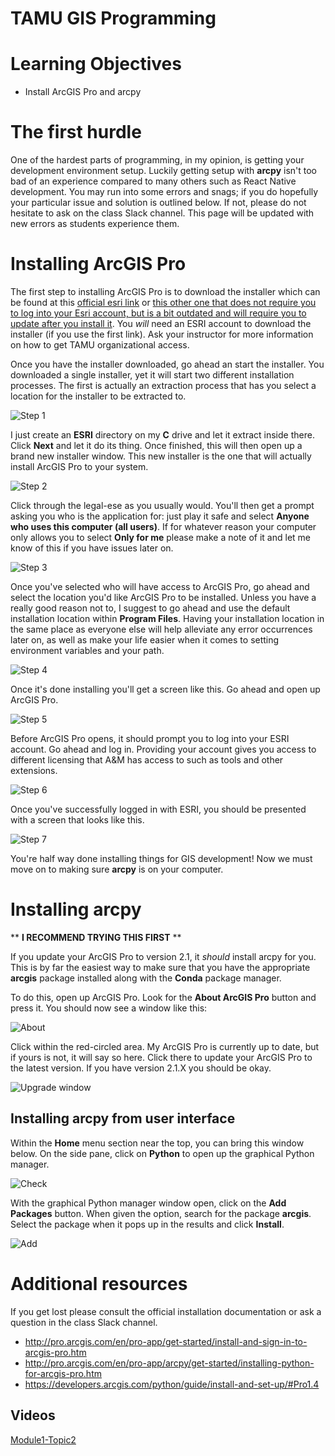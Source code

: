 # TAMU GIS Programming
# Learning Objectives
- Install ArcGIS Pro and arcpy
# The first hurdle
One of the hardest parts of programming, in my opinion, is getting your development environment setup. Luckily getting setup with **arcpy** isn't too bad of an experience compared to many others such as React Native development. You may run into some errors and snags; if you do hopefully your particular issue and solution is outlined below. If not, please do not hesitate to ask on the class Slack channel. This page will be updated with new errors as students experience them.
# Installing ArcGIS Pro
The first step to installing ArcGIS Pro is to download the installer which can be found at this [official esri link](http://links.esri.com/pro/download/current) or [this other one that does not require you to log into your Esri account, but is a bit outdated and will require you to update after you install it](https://drive.google.com/file/d/0B2Mll60hBhhFbjhaMlZ6Tmo2NW8/view?usp=sharing). You *will* need an ESRI account to download the installer (if you use the first link). Ask your instructor for more information on how to get TAMU organizational access. 
>
Once you have the installer downloaded, go ahead an start the installer. You downloaded a single installer, yet it will start two different installation processes. The first is actually an extraction process that has you select a location for the installer to be extracted to. 
>
![Step 1](../images/modules/02/step1.png)
>
I just create an **ESRI** directory on my **C** drive and let it extract inside there. Click **Next** and let it do its thing. Once finished, this will then open up a brand new installer window. This new installer is the one that will actually install ArcGIS Pro to your system.
>
![Step 2](../images/modules/02/step2.png)
>
Click through the legal-ese as you usually would. You'll then get a prompt asking you who is the application for: just play it safe and select **Anyone who uses this computer (all users)**. If for whatever reason your computer only allows you to select **Only for me** please make a note of it and let me know of this if you have issues later on.
>
![Step 3](../images/modules/02/step3.png)
>
Once you've selected who will have access to ArcGIS Pro, go ahead and select the location you'd like ArcGIS Pro to be installed. Unless you have a really good reason not to, I suggest to go ahead and use the default installation location within **Program Files**. Having your installation location in the same place as everyone else will help alleviate any error occurrences later on, as well as make your life easier when it comes to setting environment variables and your path.
>
![Step 4](../images/modules/02/step4.png)
>
Once it's done installing you'll get a screen like this. Go ahead and open up ArcGIS Pro.
>
![Step 5](../images/modules/02/step5.png)
>
Before ArcGIS Pro opens, it should prompt you to log into your ESRI account. Go ahead and log in. Providing your account gives you access to different licensing that A&M has access to such as tools and other extensions. 
>
![Step 6](../images/modules/02/step6.png)
>
Once you've successfully logged in with ESRI, you should be presented with a screen that looks like this.
>
![Step 7](../images/modules/02/step7.png)
>
You're half way done installing things for GIS development! Now we must move on to making sure **arcpy** is on your computer.
>
# Installing arcpy
>
** **I RECOMMEND TRYING THIS FIRST** **
>
If you update your ArcGIS Pro to version 2.1, it *should* install arcpy for you. This is by far the easiest way to make sure that you have the appropriate **arcgis** package installed along with the **Conda** package manager. 
>
To do this, open up ArcGIS Pro. Look for the **About ArcGIS Pro** button and press it. You should now see a window like this:
>
![About](../images/modules/02/about.png)
>
Click within the red-circled area. My ArcGIS Pro is currently up to date, but if yours is not, it will say so here. Click there to update your ArcGIS Pro to the latest version. If you have version 2.1.X you should be okay.
>
![Upgrade window](../images/modules/02/upgrading-arc.png)
>
## Installing arcpy from user interface
Within the **Home** menu section near the top, you can bring this window below. On the side pane, click on **Python** to open up the graphical Python manager.
>
![Check](../images/modules/02/check-python.png)
>
With the graphical Python manager window open, click on the **Add Packages** button. When given the option, search for the package **arcgis**. Select the package when it pops up in the results and click **Install**.
>
![Add](../images/modules/02/adding-arcgis.png)
>
<!-- ## Installing arcpy from the command line -->

<!-- # Common errors
Common errors and how to solve them
>
Error Message | Solution
--- | --- -->

>
# Additional resources
If you get lost please consult the official installation documentation or ask a question in the class Slack channel.
- http://pro.arcgis.com/en/pro-app/get-started/install-and-sign-in-to-arcgis-pro.htm
- http://pro.arcgis.com/en/pro-app/arcpy/get-started/installing-python-for-arcgis-pro.htm
- https://developers.arcgis.com/python/guide/install-and-set-up/#Pro1.4 

## Videos
[Module1-Topic2](https://youtu.be/-kdReFGDHTM)

